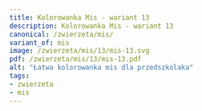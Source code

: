 ```yaml
---
title: Kolorowanka Mis - wariant 13
description: Kolorowanka Mis - wariant 13
canonical: /zwierzeta/mis/
variant_of: mis
image: /zwierzeta/mis/13/mis-13.svg
pdf: /zwierzeta/mis/13/mis-13.pdf
alt: "Łatwa kolorowanka mis dla przedszkolaka"
tags:
- zwierzeta
- mis
---
```

